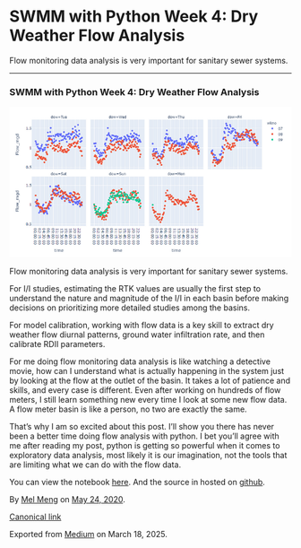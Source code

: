 # SWMM with Python Week 4: Dry Weather Flow Analysis

Flow monitoring data analysis is very important for sanitary sewer systems.

---

### SWMM with Python Week 4: Dry Weather Flow Analysis

![](images\1_IypmOgrA-YxX8QI4rsg5TA.png)

Flow monitoring data analysis is very important for sanitary sewer systems.

For I/I studies, estimating the RTK values are usually the first step to understand the nature and magnitude of the I/I in each basin before making decisions on prioritizing more detailed studies among the basins.

For model calibration, working with flow data is a key skill to extract dry weather flow diurnal patterns, ground water infiltration rate, and then calibrate RDII parameters.

For me doing flow monitoring data analysis is like watching a detective movie, how can I understand what is actually happening in the system just by looking at the flow at the outlet of the basin. It takes a lot of patience and skills, and every case is different. Even after working on hundreds of flow meters, I still learn something new every time I look at some new flow data. A flow meter basin is like a person, no two are exactly the same.

That’s why I am so excited about this post. I’ll show you there has never been a better time doing flow analysis with python. I bet you’ll agree with me after reading my post, python is getting so powerful when it comes to exploratory data analysis, most likely it is our imagination, not the tools that are limiting what we can do with the flow data.

You can view the notebook [here](https://nbviewer.jupyter.org/github/mel-meng/SewerAnalysis/blob/master/examples/dwf/dry%20weather%20flow%20analysis.ipynb). And the source in hosted on [github](https://github.com/mel-meng/SewerAnalysis/tree/master/examples/dwf).

By [Mel Meng](https://medium.com/@mel-meng-pe) on [May 24, 2020](https://medium.com/p/a873acf6c7ef).

[Canonical link](https://medium.com/@mel-meng-pe/swmm-with-python-week-4-dry-weather-flow-analysis-a873acf6c7ef)

Exported from [Medium](https://medium.com) on March 18, 2025.